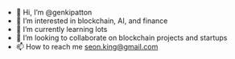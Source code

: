 - 👋 Hi, I’m @genkipatton
- 👀 I’m interested in blockchain, AI, and finance
- 🌱 I’m currently learning lots
- 💞️ I’m looking to collaborate on blockchain projects and startups
- 📫 How to reach me seon.king@gmail.com

<!---
genkipatton/genkipatton is a ✨ special ✨ repository because its `README.md` (this file) appears on your GitHub profile.
You can click the Preview link to take a look at your changes.
--->
